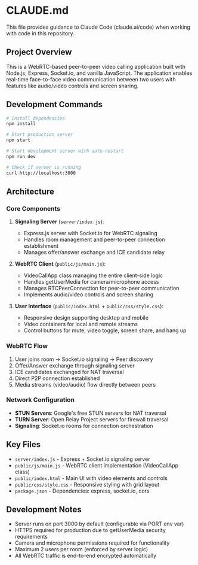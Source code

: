 # CLAUDE.md

This file provides guidance to Claude Code (claude.ai/code) when working with code in this repository.

## Project Overview

This is a WebRTC-based peer-to-peer video calling application built with Node.js, Express, Socket.io, and vanilla JavaScript. The application enables real-time face-to-face video communication between two users with features like audio/video controls and screen sharing.

## Development Commands

```bash
# Install dependencies
npm install

# Start production server
npm start

# Start development server with auto-restart
npm run dev

# Check if server is running
curl http://localhost:3000
```

## Architecture

### Core Components

1. **Signaling Server** (`server/index.js`):
   - Express.js server with Socket.io for WebRTC signaling
   - Handles room management and peer-to-peer connection establishment
   - Manages offer/answer exchange and ICE candidate relay

2. **WebRTC Client** (`public/js/main.js`):
   - VideoCallApp class managing the entire client-side logic
   - Handles getUserMedia for camera/microphone access
   - Manages RTCPeerConnection for peer-to-peer communication
   - Implements audio/video controls and screen sharing

3. **User Interface** (`public/index.html` + `public/css/style.css`):
   - Responsive design supporting desktop and mobile
   - Video containers for local and remote streams
   - Control buttons for mute, video toggle, screen share, and hang up

### WebRTC Flow

1. User joins room → Socket.io signaling → Peer discovery
2. Offer/Answer exchange through signaling server
3. ICE candidates exchanged for NAT traversal
4. Direct P2P connection established
5. Media streams (video/audio) flow directly between peers

### Network Configuration

- **STUN Servers**: Google's free STUN servers for NAT traversal
- **TURN Server**: Open Relay Project servers for firewall traversal
- **Signaling**: Socket.io rooms for connection orchestration

## Key Files

- `server/index.js` - Express + Socket.io signaling server
- `public/js/main.js` - WebRTC client implementation (VideoCallApp class)
- `public/index.html` - Main UI with video elements and controls
- `public/css/style.css` - Responsive styling with grid layout
- `package.json` - Dependencies: express, socket.io, cors

## Development Notes

- Server runs on port 3000 by default (configurable via PORT env var)
- HTTPS required for production due to getUserMedia security requirements
- Camera and microphone permissions required for functionality
- Maximum 2 users per room (enforced by server logic)
- All WebRTC traffic is end-to-end encrypted automatically